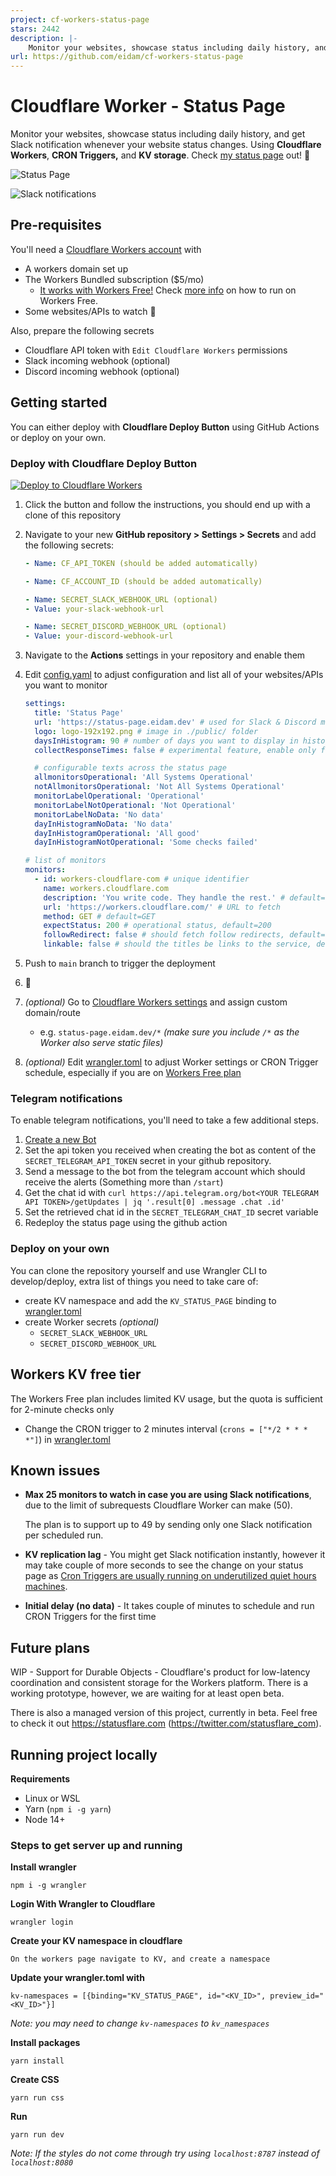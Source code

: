 ```yaml
---
project: cf-workers-status-page
stars: 2442
description: |-
    Monitor your websites, showcase status including daily history, and get Slack/Telegram/Discord notification whenever your website status changes. Using Cloudflare Workers, CRON Triggers, and KV storage.
url: https://github.com/eidam/cf-workers-status-page
---
```


# Cloudflare Worker - Status Page

Monitor your websites, showcase status including daily history, and get Slack notification whenever your website status changes. Using **Cloudflare Workers**, **CRON Triggers,** and **KV storage**. Check [my status page](https://status-page.eidam.dev) out! 🚀

![Status Page](.gitbook/assets/status_page_screenshot.png)

![Slack notifications](.gitbook/assets/slack_screenshot.png)

## Pre-requisites

You'll need a [Cloudflare Workers account](https://dash.cloudflare.com/sign-up/workers) with

- A workers domain set up
- The Workers Bundled subscription \($5/mo\)
  - [It works with Workers Free!](https://blog.cloudflare.com/workers-kv-free-tier/) Check [more info](#workers-kv-free-tier) on how to run on Workers Free.
- Some websites/APIs to watch 🙂

Also, prepare the following secrets

- Cloudflare API token with `Edit Cloudflare Workers` permissions
- Slack incoming webhook \(optional\)
- Discord incoming webhook \(optional\)

## Getting started

You can either deploy with **Cloudflare Deploy Button** using GitHub Actions or deploy on your own.

### Deploy with Cloudflare Deploy Button

[![Deploy to Cloudflare Workers](https://camo.githubusercontent.com/1f3d0b4d44a2c3f12c78bd02bae907169430e04d728006db9f97a4befa64c886/68747470733a2f2f6465706c6f792e776f726b6572732e636c6f7564666c6172652e636f6d2f627574746f6e3f706169643d74727565)](https://deploy.workers.cloudflare.com/?url=https://github.com/eidam/cf-workers-status-page)

1. Click the button and follow the instructions, you should end up with a clone of this repository
2. Navigate to your new **GitHub repository &gt; Settings &gt; Secrets** and add the following secrets:

   ```yaml
   - Name: CF_API_TOKEN (should be added automatically)

   - Name: CF_ACCOUNT_ID (should be added automatically)

   - Name: SECRET_SLACK_WEBHOOK_URL (optional)
   - Value: your-slack-webhook-url

   - Name: SECRET_DISCORD_WEBHOOK_URL (optional)
   - Value: your-discord-webhook-url
   ```

3. Navigate to the **Actions** settings in your repository and enable them
4. Edit [config.yaml](./config.yaml) to adjust configuration and list all of your websites/APIs you want to monitor

   ```yaml
   settings:
     title: 'Status Page'
     url: 'https://status-page.eidam.dev' # used for Slack & Discord messages
     logo: logo-192x192.png # image in ./public/ folder
     daysInHistogram: 90 # number of days you want to display in histogram
     collectResponseTimes: false # experimental feature, enable only for <5 monitors or on paid plans

     # configurable texts across the status page
     allmonitorsOperational: 'All Systems Operational'
     notAllmonitorsOperational: 'Not All Systems Operational'
     monitorLabelOperational: 'Operational'
     monitorLabelNotOperational: 'Not Operational'
     monitorLabelNoData: 'No data'
     dayInHistogramNoData: 'No data'
     dayInHistogramOperational: 'All good'
     dayInHistogramNotOperational: 'Some checks failed'

   # list of monitors
   monitors:
     - id: workers-cloudflare-com # unique identifier
       name: workers.cloudflare.com
       description: 'You write code. They handle the rest.' # default=empty
       url: 'https://workers.cloudflare.com/' # URL to fetch
       method: GET # default=GET
       expectStatus: 200 # operational status, default=200
       followRedirect: false # should fetch follow redirects, default=false
       linkable: false # should the titles be links to the service, default=true
   ```

5. Push to `main` branch to trigger the deployment
6. 🎉
7. _\(optional\)_ Go to [Cloudflare Workers settings](https://dash.cloudflare.com/?to=/workers) and assign custom domain/route
   - e.g. `status-page.eidam.dev/*` _\(make sure you include `/*` as the Worker also serve static files\)_
8. _\(optional\)_ Edit [wrangler.toml](./wrangler.toml) to adjust Worker settings or CRON Trigger schedule, especially if you are on [Workers Free plan](#workers-kv-free-tier)

### Telegram notifications

To enable telegram notifications, you'll need to take a few additional steps.

1. [Create a new Bot](https://core.telegram.org/bots#creating-a-new-bot)
2. Set the api token you received when creating the bot as content of the `SECRET_TELEGRAM_API_TOKEN` secret in your github repository.
3. Send a message to the bot from the telegram account which should receive the alerts (Something more than `/start`)
4. Get the chat id with `curl https://api.telegram.org/bot<YOUR TELEGRAM API TOKEN>/getUpdates | jq '.result[0] .message .chat .id'`
5. Set the retrieved chat id in the `SECRET_TELEGRAM_CHAT_ID` secret variable
6. Redeploy the status page using the github action

### Deploy on your own

You can clone the repository yourself and use Wrangler CLI to develop/deploy, extra list of things you need to take care of:

- create KV namespace and add the `KV_STATUS_PAGE` binding to [wrangler.toml](./wrangler.toml)
- create Worker secrets _\(optional\)_
  - `SECRET_SLACK_WEBHOOK_URL`
  - `SECRET_DISCORD_WEBHOOK_URL`

## Workers KV free tier

The Workers Free plan includes limited KV usage, but the quota is sufficient for 2-minute checks only

- Change the CRON trigger to 2 minutes interval (`crons = ["*/2 * * * *"]`) in [wrangler.toml](./wrangler.toml)

## Known issues

- **Max 25 monitors to watch in case you are using Slack notifications**, due to the limit of subrequests Cloudflare Worker can make \(50\).

  The plan is to support up to 49 by sending only one Slack notification per scheduled run.

- **KV replication lag** - You might get Slack notification instantly, however it may take couple of more seconds to see the change on your status page as [Cron Triggers are usually running on underutilized quiet hours machines](https://blog.cloudflare.com/introducing-cron-triggers-for-cloudflare-workers/#how-are-you-able-to-offer-this-feature-at-no-additional-cost).

- **Initial delay (no data)** - It takes couple of minutes to schedule and run CRON Triggers for the first time

## Future plans

WIP - Support for Durable Objects - Cloudflare's product for low-latency coordination and consistent storage for the Workers platform. There is a working prototype, however, we are waiting for at least open beta.

There is also a managed version of this project, currently in beta. Feel free to check it out https://statusflare.com (https://twitter.com/statusflare_com).

## Running project locally
**Requirements**
- Linux or WSL
- Yarn (`npm i -g yarn`)
- Node 14+

### Steps to get server up and running
**Install wrangler**
```
npm i -g wrangler
```

**Login With Wrangler to Cloudflare**
```
wrangler login
```

**Create your KV namespace in cloudflare**
```
On the workers page navigate to KV, and create a namespace
```

**Update your wrangler.toml with**
```
kv-namespaces = [{binding="KV_STATUS_PAGE", id="<KV_ID>", preview_id="<KV_ID>"}]
```
_Note: you may need to change `kv-namespaces` to `kv_namespaces`_

**Install packages**
```
yarn install
```

**Create CSS**
```
yarn run css
```

**Run**
```
yarn run dev
```
_Note: If the styles do not come through try using `localhost:8787` instead of `localhost:8080`_

